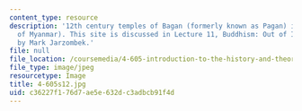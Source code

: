 ```yaml
---
content_type: resource
description: '12th century temples of Bagan (formerly known as Pagan) in Burma (Republic
  of Myanmar). This site is discussed in Lecture 11, Buddhism: Out of India. Photo
  by Mark Jarzombek.'
file: null
file_location: /coursemedia/4-605-introduction-to-the-history-and-theory-of-architecture-spring-2012/c36227f176d7ae5e632dc3adbcb91f4d_4-605s12.jpg
file_type: image/jpeg
resourcetype: Image
title: 4-605s12.jpg
uid: c36227f1-76d7-ae5e-632d-c3adbcb91f4d
---
```

